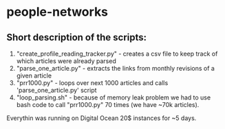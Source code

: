 # people-networks
## Short description of the scripts:
1. "create_profile_reading_tracker.py" - creates a csv file to keep track of which articles were already parsed
2. "parse_one_article.py" - extracts the links from monthly revisions of a given article
3. "prr1000.py" - loops over next 1000 articles and calls 'parse_one_article.py' script
4. "loop_parsing.sh" - because of memory leak problem we had to use bash code to call "prr1000.py" 70 times (we have ~70k articles).

Everythin was running on Digital Ocean 20$ instances for ~5 days.
